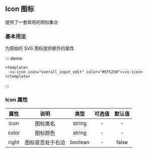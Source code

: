 ## Icon 图标

提供了一套常用的图标集合

### 基本用法

为原始的 SVG 图标提供额外的属性

::: demo

```vue
<template>
  <u-icon icon="overall_input_edit" color="#EF5230"></u-icon>
</template>
```

:::

<!-- ### 参数文档 -->

### Icon 属性

| 属性  |       说明       |  类型   | 可选值 | 默认值 |
| :---: | :--------------: | :-----: | :----: | :----: |
| icon  |     图标类名     | string  |   -    |   -    |
| color |     图标颜色     | string  |   -    |   -    |
| right | 图标是否处于右边 | boolean |   -    | false  |

